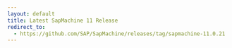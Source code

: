 ```yaml
---
layout: default
title: Latest SapMachine 11 Release
redirect_to:
  - https://github.com/SAP/SapMachine/releases/tag/sapmachine-11.0.21
---
```

